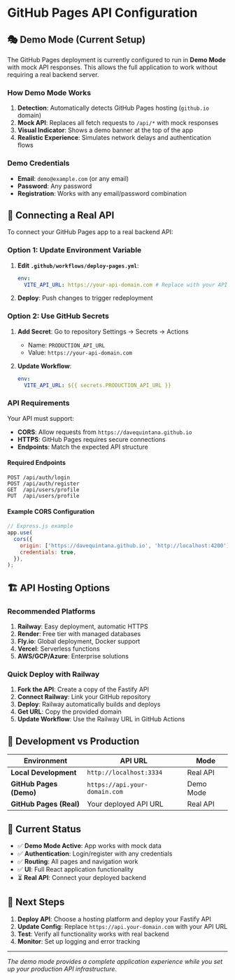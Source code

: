 # GitHub Pages API Configuration

## 🎭 Demo Mode (Current Setup)

The GitHub Pages deployment is currently configured to run in **Demo Mode** with mock API responses. This allows the full application to work without requiring a real backend server.

### How Demo Mode Works

1. **Detection**: Automatically detects GitHub Pages hosting (`github.io` domain)
2. **Mock API**: Replaces all fetch requests to `/api/*` with mock responses
3. **Visual Indicator**: Shows a demo banner at the top of the app
4. **Realistic Experience**: Simulates network delays and authentication flows

### Demo Credentials

- **Email**: `demo@example.com` (or any email)
- **Password**: Any password
- **Registration**: Works with any email/password combination

## 🔗 Connecting a Real API

To connect your GitHub Pages app to a real backend API:

### Option 1: Update Environment Variable

1. **Edit `.github/workflows/deploy-pages.yml`**:

   ```yaml
   env:
     VITE_API_URL: https://your-api-domain.com # Replace with your API URL
   ```

2. **Deploy**: Push changes to trigger redeployment

### Option 2: Use GitHub Secrets

1. **Add Secret**: Go to repository Settings → Secrets → Actions
   - Name: `PRODUCTION_API_URL`
   - Value: `https://your-api-domain.com`

2. **Update Workflow**:
   ```yaml
   env:
     VITE_API_URL: ${{ secrets.PRODUCTION_API_URL }}
   ```

### API Requirements

Your API must support:

- **CORS**: Allow requests from `https://davequintana.github.io`
- **HTTPS**: GitHub Pages requires secure connections
- **Endpoints**: Match the expected API structure

#### Required Endpoints

```
POST /api/auth/login
POST /api/auth/register
GET  /api/users/profile
PUT  /api/users/profile
```

#### Example CORS Configuration

```javascript
// Express.js example
app.use(
  cors({
    origin: ['https://davequintana.github.io', 'http://localhost:4200'],
    credentials: true,
  }),
);
```

## 🏗️ API Hosting Options

### Recommended Platforms

1. **Railway**: Easy deployment, automatic HTTPS
2. **Render**: Free tier with managed databases
3. **Fly.io**: Global deployment, Docker support
4. **Vercel**: Serverless functions
5. **AWS/GCP/Azure**: Enterprise solutions

### Quick Deploy with Railway

1. **Fork the API**: Create a copy of the Fastify API
2. **Connect Railway**: Link your GitHub repository
3. **Deploy**: Railway automatically builds and deploys
4. **Get URL**: Copy the provided domain
5. **Update Workflow**: Use the Railway URL in GitHub Actions

## 🔧 Development vs Production

| Environment             | API URL                       | Mode      |
| ----------------------- | ----------------------------- | --------- |
| **Local Development**   | `http://localhost:3334`       | Real API  |
| **GitHub Pages (Demo)** | `https://api.your-domain.com` | Demo Mode |
| **GitHub Pages (Real)** | Your deployed API URL         | Real API  |

## 🎯 Current Status

- ✅ **Demo Mode Active**: App works with mock data
- ✅ **Authentication**: Login/register with any credentials
- ✅ **Routing**: All pages and navigation work
- ✅ **UI**: Full React application functionality
- ⏳ **Real API**: Connect your deployed backend

## 🚀 Next Steps

1. **Deploy API**: Choose a hosting platform and deploy your Fastify API
2. **Update Config**: Replace `https://api.your-domain.com` with your API URL
3. **Test**: Verify all functionality works with real backend
4. **Monitor**: Set up logging and error tracking

---

_The demo mode provides a complete application experience while you set up your production API infrastructure._
